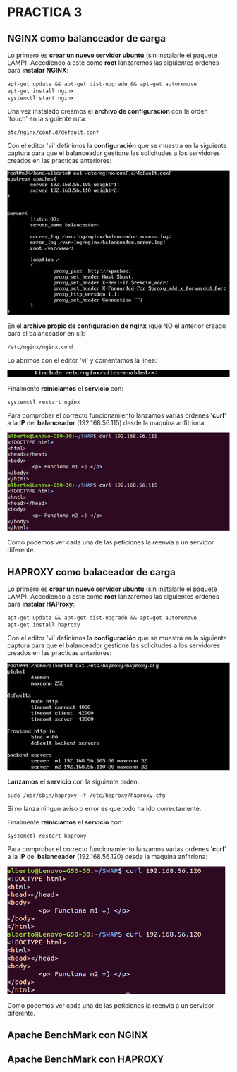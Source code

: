 # PRACTICA 3

## NGINX como balanceador de carga

Lo primero es **crear un nuevo servidor ubuntu** (sin instalarle el paquete LAMP). Accediendo a este como **root** lanzaremos las siguientes ordenes para **instalar NGINX**:

	apt-get update && apt-get dist-upgrade && apt-get autoremove
	apt-get install nginx
	systemctl start nginx

Una vez instalado creamos el **archivo de configuración** con la orden 'touch' en la siguiente ruta:
	
	etc/nginx/conf.d/default.conf

Con el editor 'vi' definimos la **configuración** que se muestra en la siguiente captura para que el balanceador gestione las solicitudes a los servidores creados en las practicas anteriores:

![imagen](https://github.com/Alberto93GV/SWAP/blob/master/Practica3/nginx_conf_1.png)

En el **archivo propio de configuracion de nginx** (que NO el anterior creado para el balanceador en si):

	/etc/nginx/nginx.conf

Lo abrimos con el editor 'vi' y comentamos la linea:

![imagen](https://github.com/Alberto93GV/SWAP/blob/master/Practica3/nginx_conf_2.png)


Finalmente **reiniciamos** el **servicio** con: 

	systemctl restart nginx

Para comprobar el correcto funcionamiento lanzamos varias ordenes '**curl**' a la **IP** del **balanceador** (192.168.56.115) desde la maquina anfitriona:

![imagen](https://github.com/Alberto93GV/SWAP/blob/master/Practica3/prueba_nginx.png)

Como podemos ver cada una de las peticiones la reenvia a un servidor diferente.

## HAPROXY como balaceador de carga

Lo primero es **crear un nuevo servidor ubuntu** (sin instalarle el paquete LAMP). Accediendo a este como **root** lanzaremos las siguientes ordenes para **instalar HAProxy**:

	apt-get update && apt-get dist-upgrade && apt-get autoremove
	apt-get install haproxy

Con el editor 'vi' definimos la **configuración** que se muestra en la siguiente captura para que el balanceador gestione las solicitudes a los servidores creados en las practicas anteriores:

![imagen](https://github.com/Alberto93GV/SWAP/blob/master/Practica3/haproxy_conf.png)

**Lanzamos** el **servicio** con la siguiente orden:

	sudo /usr/sbin/haproxy -f /etc/haproxy/haproxy.cfg

Si no lanza ningun aviso o error es que todo ha ido correctamente.

Finalmente **reiniciamos** el **servicio** con: 

	systemctl restart haproxy

Para comprobar el correcto funcionamiento lanzamos varias ordenes '**curl**' a la **IP** del **balanceador** (192.168.56.120) desde la maquina anfitriona:

![imagen](https://github.com/Alberto93GV/SWAP/blob/master/Practica3/prueba_haproxy.png)

Como podemos ver cada una de las peticiones la reenvia a un servidor diferente.

## Apache BenchMark con NGINX



## Apache BenchMark con HAPROXY
